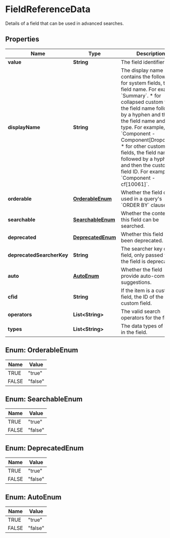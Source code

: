 

# FieldReferenceData

Details of a field that can be used in advanced searches.

## Properties

| Name | Type | Description | Notes |
|------------ | ------------- | ------------- | -------------|
|**value** | **String** | The field identifier. |  [optional] |
|**displayName** | **String** | The display name contains the following:   *  for system fields, the field name. For example, &#x60;Summary&#x60;.  *  for collapsed custom fields, the field name followed by a hyphen and then the field name and field type. For example, &#x60;Component - Component[Dropdown]&#x60;.  *  for other custom fields, the field name followed by a hyphen and then the custom field ID. For example, &#x60;Component - cf[10061]&#x60;. |  [optional] |
|**orderable** | [**OrderableEnum**](#OrderableEnum) | Whether the field can be used in a query&#39;s &#x60;ORDER BY&#x60; clause. |  [optional] |
|**searchable** | [**SearchableEnum**](#SearchableEnum) | Whether the content of this field can be searched. |  [optional] |
|**deprecated** | [**DeprecatedEnum**](#DeprecatedEnum) | Whether this field has been deprecated. |  [optional] |
|**deprecatedSearcherKey** | **String** | The searcher key of the field, only passed when the field is deprecated. |  [optional] |
|**auto** | [**AutoEnum**](#AutoEnum) | Whether the field provide auto-complete suggestions. |  [optional] |
|**cfid** | **String** | If the item is a custom field, the ID of the custom field. |  [optional] |
|**operators** | **List&lt;String&gt;** | The valid search operators for the field. |  [optional] |
|**types** | **List&lt;String&gt;** | The data types of items in the field. |  [optional] |



## Enum: OrderableEnum

| Name | Value |
|---- | -----|
| TRUE | &quot;true&quot; |
| FALSE | &quot;false&quot; |



## Enum: SearchableEnum

| Name | Value |
|---- | -----|
| TRUE | &quot;true&quot; |
| FALSE | &quot;false&quot; |



## Enum: DeprecatedEnum

| Name | Value |
|---- | -----|
| TRUE | &quot;true&quot; |
| FALSE | &quot;false&quot; |



## Enum: AutoEnum

| Name | Value |
|---- | -----|
| TRUE | &quot;true&quot; |
| FALSE | &quot;false&quot; |




